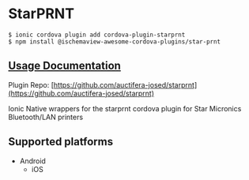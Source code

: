 # StarPRNT

```text
$ ionic cordova plugin add cordova-plugin-starprnt
$ npm install @ischemaview-awesome-cordova-plugins/star-prnt
```

## [Usage Documentation](https://danielsogl.gitbook.io/awesome-cordova-plugins/plugins/star-prnt/)

Plugin Repo: [https://github.com/auctifera-josed/starprnt](https://github.com/auctifera-josed/starprnt)

Ionic Native wrappers for the starprnt cordova plugin for Star Micronics Bluetooth/LAN printers

## Supported platforms

* Android
  * iOS

